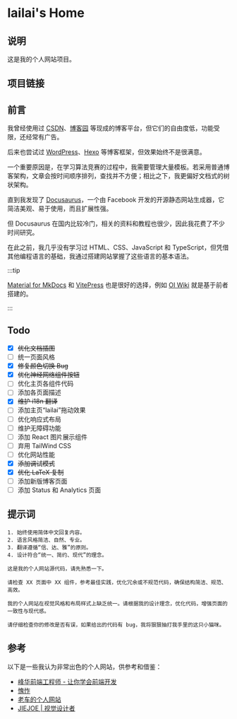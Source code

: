 # lailai's Home

## 说明

这是我的个人网站项目。

## 项目链接

<Github repo="lailai0916/lailai0916.github.io" />

## 前言

我曾经使用过 [CSDN](https://www.csdn.net)、[博客园](https://www.cnblogs.com) 等现成的博客平台，但它们的自由度低，功能受限，还经常有广告。

后来也尝试过 [WordPress](https://wordpress.org)、[Hexo](https://hexo.io) 等博客框架，但效果始终不是很满意。

一个重要原因是，在学习算法竞赛的过程中，我需要管理大量模板。若采用普通博客架构，文章会按时间顺序排列，查找并不方便；相比之下，我更偏好文档式的树状架构。

直到我发现了 [Docusaurus](https://docusaurus.io)，一个由 Facebook 开发的开源静态网站生成器，它简洁美观、易于使用，而且扩展性强。

但 Docusaurus 在国内比较冷门，相关的资料和教程也很少，因此我花费了不少时间研究。

在此之前，我几乎没有学习过 HTML、CSS、JavaScript 和 TypeScript，但凭借其他编程语言的基础，我通过搭建网站掌握了这些语言的基本语法。

:::tip

[Material for MkDocs](https://squidfunk.github.io/mkdocs-material/) 和 [VitePress](https://vitepress.dev) 也是很好的选择，例如 [OI Wiki](https://oi-wiki.org) 就是基于前者搭建的。

:::

## Todo

- [x] ~~优化文档插图~~
- [ ] 统一页面风格
- [x] ~~修复颜色切换 Bug~~
- [x] ~~优化神经网络组件按钮~~
- [ ] 优化主页各组件代码
- [ ] 添加各页面描述
- [x] ~~维护 i18n 翻译~~
- [ ] 添加主页“lailai”拖动效果
- [ ] 优化响应式布局
- [ ] 维护无障碍功能
- [ ] 添加 React 图片展示组件
- [ ] 弃用 TailWind CSS
- [ ] 优化网站性能
- [x] ~~添加调试模式~~
- [x] ~~优化 LaTeX 复制~~
- [ ] 添加新版博客页面
- [ ] 添加 Status 和 Analytics 页面

## 提示词

```text title="通用"
1. 始终使用简体中文回复内容。
2. 语言风格简洁、自然、专业。
3. 翻译遵循“信、达、雅”的原则。
4. 设计符合“统一、简约、现代”的理念。
```

```text title="初始化"
这是我的个人网站源代码，请先熟悉一下。
```

```text title="代码优化"
请检查 XX 页面中 XX 组件，参考最佳实践，优化冗余或不规范代码，确保结构简洁、规范、高效。
```

```text title="设计优化"
我的个人网站在视觉风格和布局样式上缺乏统一。请根据我的设计理念，优化代码，增强页面的一致性与现代感。
```

```text title="修改检查"
请仔细检查你的修改是否有误，如果给出的代码有 bug，我将狠狠抽打我手里的这只小猫咪。
```

## 参考

以下是一些我认为非常出色的个人网站，供参考和借鉴：

- [峰华前端工程师 - 让你学会前端开发](https://zxuqian.cn)
- [愧怍](https://kuizuo.cn)
- [老车的个人网站](https://cheyujie.art)
- [JIEJOE | 视觉设计者](https://www.jiejoe.com)
